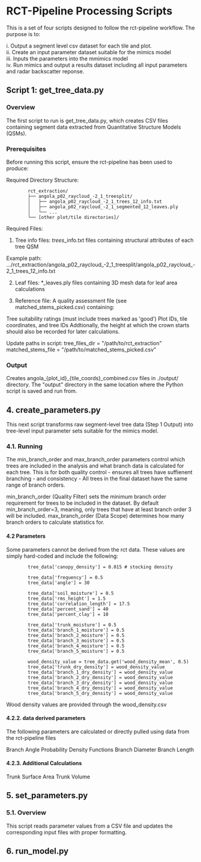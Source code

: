 # RCT-Pipeline Processing Scripts

This is a set of four scripts designed to follow the rct-pipeline workflow. The purpose is to:  

i. Output a segment level csv dataset for each tile and plot.  
ii. Create an input parameter dataset suitable for the mimics model  
iii. Inputs the parameters into the mmimics model  
iv. Run mimics and output a results dataset including all input parameters and radar backscatter reponse.  


## Script 1: get_tree_data.py
### Overview
The first script to run is get_tree_data.py, which creates CSV files containing segment data extracted from Quantitative Structure Models (QSMs). 

### Prerequisites

Before running this script, ensure the rct-pipeline has been used to produce:

Required Directory Structure:

            rct_extraction/  
            ├── angola_p02_raycloud_-2_1_treesplit/  
            │   ├── angola_p02_raycloud_-2_1_trees_12_info.txt  
            │   ├── angola_p02_raycloud_-2_1_segmented_12_leaves.ply  
            │   └── ...  
            └── [other plot/tile directories]/  


Required Files:
1. Tree info files: *_trees_*_info.txt files containing structural attributes of each tree QSM

Example path: .../rct_extraction/angola_p02_raycloud_-2_1_treesplit/angola_p02_raycloud_-2_1_trees_12_info.txt

2. Leaf files: *_leaves.ply files containing 3D mesh data for leaf area calculations

3. Reference file: A quality assessment file (see matched_stems_picked.csv) containing:

Tree suitability ratings (must include trees marked as 'good')
Plot IDs, tile coordinates, and tree IDs
Addtionally, the height at which the crown starts should also be recorded for later calculations. 

Update paths in script:
tree_files_dir = "/path/to/rct_extraction"
matched_stems_file = "/path/to/matched_stems_picked.csv"

### Output
Creates angola_{plot_id}_{tile_coords}_combined.csv files in ./output/ directory. The "output" directory in the same location where the Python script is saved and run from.


## 4. create_parameters.py
This next script transforms raw segment-level tree data (Step 1 Output) into tree-level input parameter sets suitable for the mimics model. 

### 4.1. Running
The min_branch_order and max_branch_order parameters control which trees are included in the analysis and what branch data is calculated for each tree. This is for both quality control - ensures all trees have suffienent branching - and consistency - All trees in the final dataset have the same range of branch orders.

min_branch_order (Quality Filter) sets the minimum branch order requirement for trees to be included in the dataset. By default min_branch_order=3, meaning, only trees that have at least branch order 3 will be included. 
max_branch_order (Data Scope) determines how many branch orders to calculate statistics for. 

#### 4.2 Parameters 

Some parameters cannot be derived from the rct data.  These values are simply hard-coded and include the following: 

            tree_data['canopy_density'] = 0.015 # stocking density
            
            tree_data['frequency'] = 0.5
            tree_data['angle'] = 30

            tree_data['soil_moisture'] = 0.5
            tree_data['rms_height'] = 1.5
            tree_data['correlation_length'] = 17.5
            tree_data['percent_sand'] = 40
            tree_data['percent_clay'] = 10
            
            tree_data['trunk_moisture'] = 0.5
            tree_data['branch_1_moisture'] = 0.5
            tree_data['branch_2_moisture'] = 0.5
            tree_data['branch_3_moisture'] = 0.5
            tree_data['branch_4_moisture'] = 0.5
            tree_data['branch_5_moisture'] = 0.5
            
            wood_density_value = tree_data.get('wood_density_mean', 0.5) 
            tree_data['trunk_dry_density'] = wood_density_value
            tree_data['branch_1_dry_density'] = wood_density_value
            tree_data['branch_2_dry_density'] = wood_density_value
            tree_data['branch_3_dry_density'] = wood_density_value
            tree_data['branch_4_dry_density'] = wood_density_value
            tree_data['branch_5_dry_density'] = wood_density_value

Wood density values are provided through the wood_density.csv 


#### 4.2.2. data derived parameters

The following parameters are calculated or directly pulled using data from the rct-pipeline files

Branch Angle Probability Density Functions
Branch Diameter
Branch Length 

#### 4.2.3. Additional Calculations

Trunk Surface Area 
Trunk Volume 


## 5. set_parameters.py

### 5.1. Overview 
This script reads parameter values from a CSV file and updates the corresponding input files with proper formatting.

## 6. run_model.py











